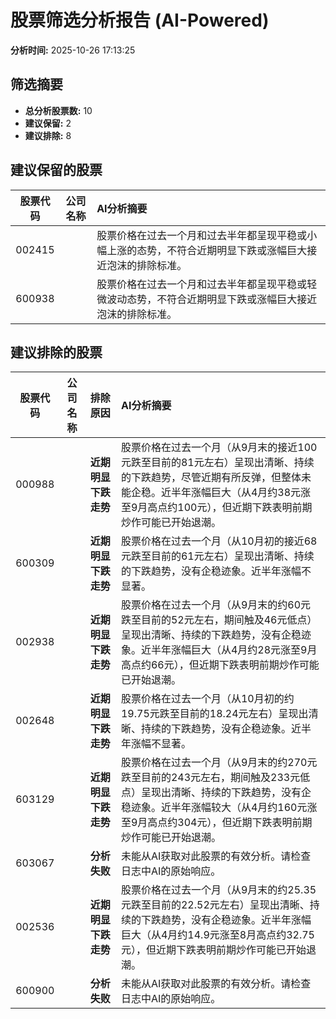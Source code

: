 # 股票筛选分析报告 (AI-Powered)

**分析时间:** 2025-10-26 17:13:25

## 筛选摘要

- **总分析股票数:** 10
- **建议保留:** 2
- **建议排除:** 8

## 建议保留的股票

| 股票代码 | 公司名称 | AI分析摘要 |
|:---:|:---:|:---|
| 002415 |  | 股票价格在过去一个月和过去半年都呈现平稳或小幅上涨的态势，不符合近期明显下跌或涨幅巨大接近泡沫的排除标准。 |
| 600938 |  | 股票价格在过去一个月和过去半年都呈现平稳或轻微波动态势，不符合近期明显下跌或涨幅巨大接近泡沫的排除标准。 |

## 建议排除的股票

| 股票代码 | 公司名称 | 排除原因 | AI分析摘要 |
|:---:|:---:|:---:|:---|
| 000988 |  | **近期明显下跌走势** | 股票价格在过去一个月（从9月末的接近100元跌至目前的81元左右）呈现出清晰、持续的下跌趋势，尽管近期有所反弹，但整体未能企稳。近半年涨幅巨大（从4月约38元涨至9月高点约100元），但近期下跌表明前期炒作可能已开始退潮。 |
| 600309 |  | **近期明显下跌走势** | 股票价格在过去一个月（从10月初的接近68元跌至目前的61元左右）呈现出清晰、持续的下跌趋势，没有企稳迹象。近半年涨幅不显著。 |
| 002938 |  | **近期明显下跌走势** | 股票价格在过去一个月（从9月末的约60元跌至目前的52元左右，期间触及46元低点）呈现出清晰、持续的下跌趋势，没有企稳迹象。近半年涨幅巨大（从4月约28元涨至9月高点约66元），但近期下跌表明前期炒作可能已开始退潮。 |
| 002648 |  | **近期明显下跌走势** | 股票价格在过去一个月（从10月初的约19.75元跌至目前的18.24元左右）呈现出清晰、持续的下跌趋势，没有企稳迹象。近半年涨幅不显著。 |
| 603129 |  | **近期明显下跌走势** | 股票价格在过去一个月（从9月末的约270元跌至目前的243元左右，期间触及233元低点）呈现出清晰、持续的下跌趋势，没有企稳迹象。近半年涨幅较大（从4月约160元涨至9月高点约304元），但近期下跌表明前期炒作可能已开始退潮。 |
| 603067 |  | **分析失败** | 未能从AI获取对此股票的有效分析。请检查日志中AI的原始响应。 |
| 002536 |  | **近期明显下跌走势** | 股票价格在过去一个月（从9月末的约25.35元跌至目前的22.52元左右）呈现出清晰、持续的下跌趋势，没有企稳迹象。近半年涨幅巨大（从4月约14.9元涨至8月高点约32.75元），但近期下跌表明前期炒作可能已开始退潮。 |
| 600900 |  | **分析失败** | 未能从AI获取对此股票的有效分析。请检查日志中AI的原始响应。 |

